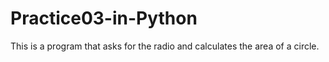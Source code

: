 # Practice03-in-Python
This is a program that asks for the radio and calculates the area of a circle.

